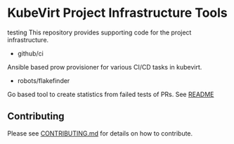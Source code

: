 # KubeVirt Project Infrastructure Tools
testing
This repository provides supporting code for the project infrastructure.

 * github/ci

  Ansible based prow provisioner for various CI/CD tasks in kubevirt.

 * robots/flakefinder

  Go based tool to create statistics from failed tests of PRs. See [README](robots/flakefinder/README.md)


## Contributing

Please see [CONTRIBUTING.md](CONTRIBUTING.md) for details on how to contribute.

